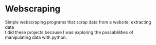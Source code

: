 # Webscraping
Simple webscraping programs that scrap data from a website, extracting data  
I did these projects because I was exploring the possablilities of manipulating data with python.


